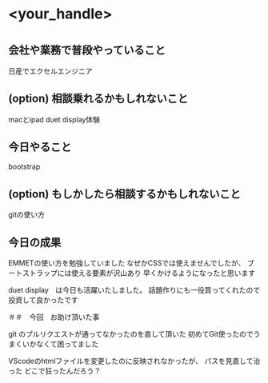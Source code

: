 # <your_handle>
# <osakaishigaki>

## 会社や業務で普段やっていること
日産でエクセルエンジニア　

## (option) 相談乗れるかもしれないこと
macとipad 
duet display体験

## 今日やること
bootstrap

## (option) もしかしたら相談するかもしれないこと
gitの使い方

## 今日の成果

EMMETの使い方を勉強していました
なぜかCSSでは使えませんでしたが、
ブートストラップには使える要素が沢山あり
早くかけるようになったと思います

duet display　は今日も活躍いたしました。
話題作りにも一役買ってくれたので
投資して良かったです

＃＃　今回　お助け頂いた事

git のプルリクエストが通ってなかったのを直して頂いた
初めてGit使ったのでうまくいかなくて困ってました

VScodeのhtmlファイルを変更したのに反映されなかったが、
パスを見直して治った
どこで狂ったんだろう？

